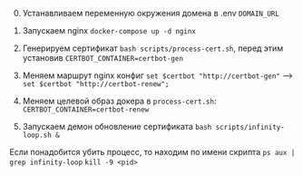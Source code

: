 0. Устанавливаем переменную окружения домена в .env `DOMAIN_URL`

1. Запускаем nginx `docker-compose up -d nginx`

2. Генерируем сертификат `bash scripts/process-cert.sh`, перед этим установив `CERTBOT_CONTAINER=certbot-gen`

3. Меняем маршрут nginx конфиг `set $certbot "http://certbot-gen"` --> `set $certbot "http://certbot-renew";`

2. Меняем целевой образ докера в `process-cert.sh`: `CERTBOT_CONTAINER=certbot-renew`

4. Запускаем демон обновление сертификата `bash scripts/infinity-loop.sh &`

Если понадобится убить процесс, то находим по имени скрипта 
`ps aux | grep infinity-loop`
`kill -9 <pid>`